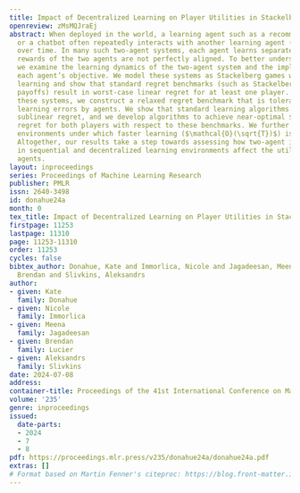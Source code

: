```yaml
---
title: Impact of Decentralized Learning on Player Utilities in Stackelberg Games
openreview: zMsMQJraEj
abstract: When deployed in the world, a learning agent such as a recommender system
  or a chatbot often repeatedly interacts with another learning agent (such as a user)
  over time. In many such two-agent systems, each agent learns separately and the
  rewards of the two agents are not perfectly aligned. To better understand such cases,
  we examine the learning dynamics of the two-agent system and the implications for
  each agent’s objective. We model these systems as Stackelberg games with decentralized
  learning and show that standard regret benchmarks (such as Stackelberg equilibrium
  payoffs) result in worst-case linear regret for at least one player. To better capture
  these systems, we construct a relaxed regret benchmark that is tolerant to small
  learning errors by agents. We show that standard learning algorithms fail to provide
  sublinear regret, and we develop algorithms to achieve near-optimal $\mathcal{O}(T^{2/3})$
  regret for both players with respect to these benchmarks. We further design relaxed
  environments under which faster learning ($\mathcal{O}(\sqrt{T})$) is possible.
  Altogether, our results take a step towards assessing how two-agent interactions
  in sequential and decentralized learning environments affect the utility of both
  agents.
layout: inproceedings
series: Proceedings of Machine Learning Research
publisher: PMLR
issn: 2640-3498
id: donahue24a
month: 0
tex_title: Impact of Decentralized Learning on Player Utilities in Stackelberg Games
firstpage: 11253
lastpage: 11310
page: 11253-11310
order: 11253
cycles: false
bibtex_author: Donahue, Kate and Immorlica, Nicole and Jagadeesan, Meena and Lucier,
  Brendan and Slivkins, Aleksandrs
author:
- given: Kate
  family: Donahue
- given: Nicole
  family: Immorlica
- given: Meena
  family: Jagadeesan
- given: Brendan
  family: Lucier
- given: Aleksandrs
  family: Slivkins
date: 2024-07-08
address:
container-title: Proceedings of the 41st International Conference on Machine Learning
volume: '235'
genre: inproceedings
issued:
  date-parts:
  - 2024
  - 7
  - 8
pdf: https://proceedings.mlr.press/v235/donahue24a/donahue24a.pdf
extras: []
# Format based on Martin Fenner's citeproc: https://blog.front-matter.io/posts/citeproc-yaml-for-bibliographies/
---
```

